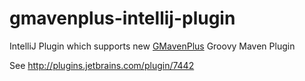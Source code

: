 gmavenplus-intellij-plugin
==========================

IntelliJ Plugin which supports new [GMavenPlus](https://github.com/groovy/GMavenPlus) Groovy Maven Plugin

See http://plugins.jetbrains.com/plugin/7442
